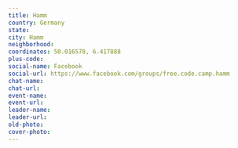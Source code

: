 ```yaml
---
title: Hamm
country: Germany
state: 
city: Hamm
neighborhood: 
coordinates: 50.016578, 6.417888
plus-code:
social-name: Facebook
social-url: https://www.facebook.com/groups/free.code.camp.hamm
chat-name:
chat-url:
event-name:
event-url:
leader-name:
leader-url:
old-photo: 
cover-photo:
---
```

